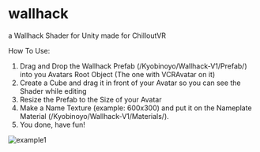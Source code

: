 # wallhack
a Wallhack Shader for Unity made for ChilloutVR

How To Use:
1. Drag and Drop the Wallhack Prefab (/Kyobinoyo/Wallhack-V1/Prefab/) into you Avatars Root Object (The one with VCRAvatar on it)
2. Create a Cube and drag it in front of your Avatar so you can see the Shader while editing
3. Resize the Prefab to the Size of your Avatar
4. Make a Name Texture (example: 600x300) and put it on the Nameplate Material (/Kyobinoyo/Wallhack-V1/Materials/).
5. You done, have fun!

![example1](https://github.com/Kyobinoyo/wallhack/pictures/1.png?raw=true)
